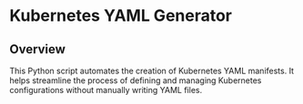 # Kubernetes YAML Generator

## Overview
This Python script automates the creation of Kubernetes YAML manifests. It helps streamline the process of defining and managing Kubernetes configurations without manually writing YAML files.